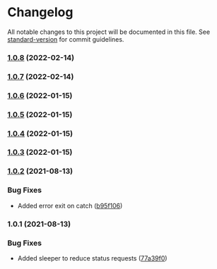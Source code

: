 # Changelog

All notable changes to this project will be documented in this file. See [standard-version](https://github.com/conventional-changelog/standard-version) for commit guidelines.

### [1.0.8](https://github.com/leo-ls/neo-deploy-mta-oauth/compare/v1.0.7...v1.0.8) (2022-02-14)

### [1.0.7](https://github.com/leo-ls/neo-deploy-mta-oauth/compare/v1.0.6...v1.0.7) (2022-02-14)

### [1.0.6](https://github.com/leo-ls/neo-deploy-mta-oauth/compare/v1.0.5...v1.0.6) (2022-01-15)

### [1.0.5](https://github.com/leo-ls/neo-deploy-mta-oauth/compare/v1.0.4...v1.0.5) (2022-01-15)

### [1.0.4](https://github.com/leo-ls/neo-deploy-mta-oauth/compare/v1.0.3...v1.0.4) (2022-01-15)

### [1.0.3](https://github.com/leo-ls/neo-deploy-mta-oauth/compare/v1.0.2...v1.0.3) (2022-01-15)

### [1.0.2](https://github.com/leo-ls/neo-deploy-mta-oauth/compare/v1.0.1...v1.0.2) (2021-08-13)


### Bug Fixes

* Added error exit on catch ([b95f106](https://github.com/leo-ls/neo-deploy-mta-oauth/commit/b95f106c9c08b9bcfae907fa938d0ee3131c11ed))

### 1.0.1 (2021-08-13)


### Bug Fixes

* Added sleeper to reduce status requests ([77a39f0](https://github.com/leo-ls/neo-deploy-mta-oauth/commit/77a39f07a715ac35c291f3b2f481dda146dcedf2))
